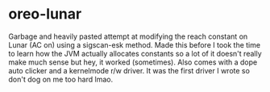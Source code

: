 # oreo-lunar
Garbage and heavily pasted attempt at modifying the reach constant on Lunar (AC on) using a sigscan-esk method. Made this before I took the time to learn how the JVM actually allocates constants so a lot of it doesn't really make much sense but hey, it worked (sometimes). Also comes with a dope auto clicker and a kernelmode r/w driver. It was the first driver I wrote so don't dog on me too hard lmao.
